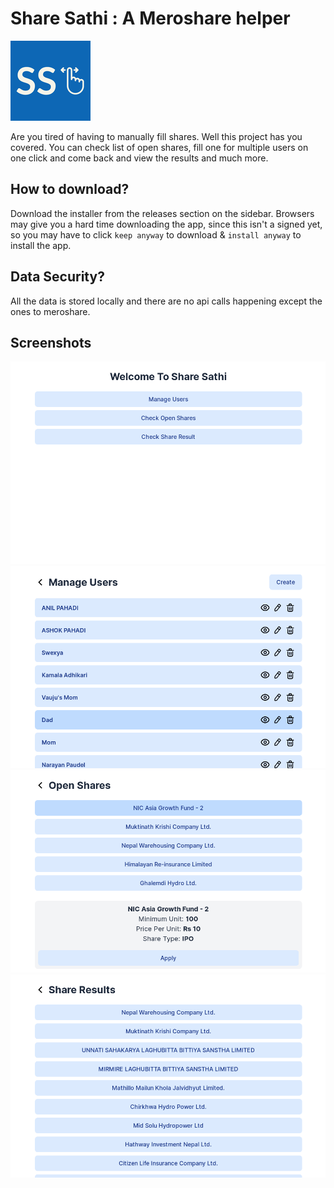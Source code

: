 # Share Sathi : A Meroshare helper

![App Icon](/src-tauri/icons/128x128.png)

Are you tired of having to manually fill shares. Well this project has you covered. You can check list of open shares, fill one for multiple users on one click and come back and view the results and much more.

## How to download?

Download the installer from the releases section on the sidebar. Browsers may give you a hard time downloading the app, since this isn't a signed yet, so you may have to click `keep anyway` to download & `install anyway` to install the app.

## Data Security?

All the data is stored locally and there are no api calls happening except the ones to meroshare.

## Screenshots

![Main Menu](/screenshots/shot-1.png)
![Manage Users](/screenshots/shot-2.png)
![View Open Shares](/screenshots/shot-4.png)
![Check Share Results](/screenshots/shot-3.png)

